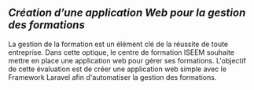 ## *Création d’une application Web pour la gestion des formations*

La gestion de la formation est un élément clé de la réussite de toute entreprise. Dans cette optique, le centre de formation ISEEM souhaite mettre en place une application web pour gérer ses formations. L'objectif de cette évaluation est de créer une application web simple avec le Framework Laravel afin d'automatiser la gestion des formations.
